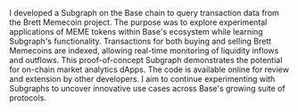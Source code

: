 I developed a Subgraph on the Base chain to query transaction data from the Brett Memecoin project. The purpose was to explore experimental applications of MEME tokens within Base's ecosystem while learning Subgraph's functionality.
Transactions for both buying and selling Brett Memecoins are indexed, allowing real-time monitoring of liquidity inflows and outflows. This proof-of-concept Subgraph demonstrates the potential for on-chain market analytics dApps.
The code is available online for review and extension by other developers. I aim to continue experimenting with Subgraphs to uncover innovative use cases across Base's growing suite of protocols.